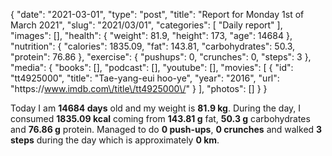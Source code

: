 {
    "date": "2021-03-01",
    "type": "post",
    "title": "Report for Monday 1st of March 2021",
    "slug": "2021\/03\/01",
    "categories": [
        "Daily report"
    ],
    "images": [],
    "health": {
        "weight": 81.9,
        "height": 173,
        "age": 14684
    },
    "nutrition": {
        "calories": 1835.09,
        "fat": 143.81,
        "carbohydrates": 50.3,
        "protein": 76.86
    },
    "exercise": {
        "pushups": 0,
        "crunches": 0,
        "steps": 3
    },
    "media": {
        "books": [],
        "podcast": [],
        "youtube": [],
        "movies": [
            {
                "id": "tt4925000",
                "title": "Tae-yang-eui hoo-ye",
                "year": "2016",
                "url": "https:\/\/www.imdb.com\/title\/tt4925000\/"
            }
        ],
        "photos": []
    }
}

Today I am <strong>14684 days</strong> old and my weight is <strong>81.9 kg</strong>. During the day, I consumed <strong>1835.09 kcal</strong> coming from <strong>143.81 g</strong> fat, <strong>50.3 g</strong> carbohydrates and <strong>76.86 g</strong> protein. Managed to do <strong>0 push-ups</strong>, <strong>0 crunches</strong> and walked <strong>3 steps</strong> during the day which is approximately <strong>0 km</strong>.